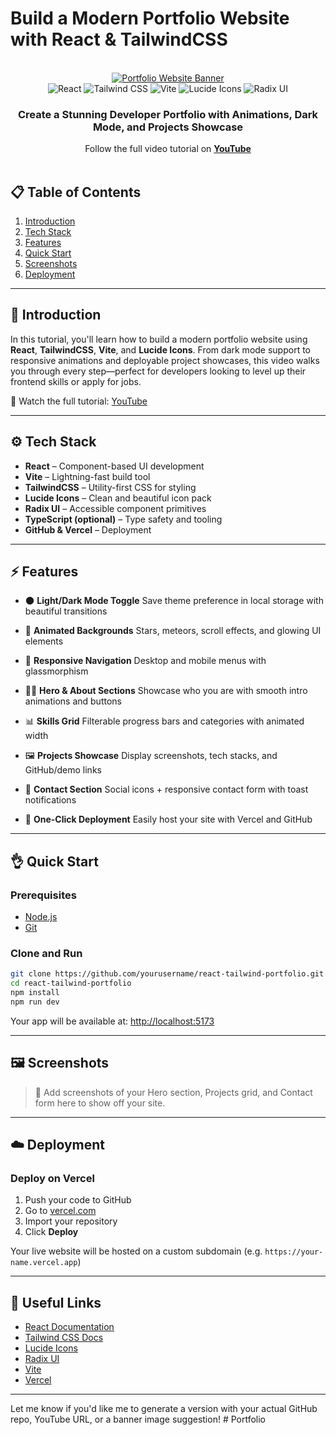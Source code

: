 # Build a Modern Portfolio Website with React & TailwindCSS

<div align="center">
  <br />
  <a href="https://youtu.be/YOUR_VIDEO_ID" target="_blank">
    <img src="./banner.png" alt="Portfolio Website Banner">
  </a>
  <br />
  <div>
    <img src="https://img.shields.io/badge/-React-61DAFB?style=for-the-badge&logo=react&logoColor=black" alt="React" />
    <img src="https://img.shields.io/badge/-TailwindCSS-06B6D4?style=for-the-badge&logo=tailwindcss" alt="Tailwind CSS" />
    <img src="https://img.shields.io/badge/-Vite-646CFF?style=for-the-badge&logo=vite&logoColor=white" alt="Vite" />
    <img src="https://img.shields.io/badge/-Lucide Icons-FD4D4D?style=for-the-badge&logo=lucide" alt="Lucide Icons" />
    <img src="https://img.shields.io/badge/-Radix UI-9D4EDD?style=for-the-badge&logo=data:image/svg+xml;base64..." alt="Radix UI" />
  </div>
  <h3 align="center">Create a Stunning Developer Portfolio with Animations, Dark Mode, and Projects Showcase</h3>
  <div align="center">
    Follow the full video tutorial on 
    <a href="https://youtu.be/YOUR_VIDEO_ID" target="_blank"><b>YouTube</b></a>
  </div>
  <br />
</div>

## 📋 Table of Contents

1. [Introduction](#-introduction)
2. [Tech Stack](#-tech-stack)
3. [Features](#-features)
4. [Quick Start](#-quick-start)
5. [Screenshots](#-screenshots)
6. [Deployment](#-deployment)

---

## 🚀 Introduction

In this tutorial, you'll learn how to build a modern portfolio website using **React**, **TailwindCSS**, **Vite**, and **Lucide Icons**. From dark mode support to responsive animations and deployable project showcases, this video walks you through every step—perfect for developers looking to level up their frontend skills or apply for jobs.

🎥 Watch the full tutorial: [YouTube](https://youtu.be/YOUR_VIDEO_ID)

---

## ⚙️ Tech Stack

* **React** – Component-based UI development
* **Vite** – Lightning-fast build tool
* **TailwindCSS** – Utility-first CSS for styling
* **Lucide Icons** – Clean and beautiful icon pack
* **Radix UI** – Accessible component primitives
* **TypeScript (optional)** – Type safety and tooling
* **GitHub & Vercel** – Deployment

---

## ⚡️ Features

* 🌑 **Light/Dark Mode Toggle**
  Save theme preference in local storage with beautiful transitions

* 💫 **Animated Backgrounds**
  Stars, meteors, scroll effects, and glowing UI elements

* 📱 **Responsive Navigation**
  Desktop and mobile menus with glassmorphism

* 👨‍💻 **Hero & About Sections**
  Showcase who you are with smooth intro animations and buttons

* 📊 **Skills Grid**
  Filterable progress bars and categories with animated width

* 🖼️ **Projects Showcase**
  Display screenshots, tech stacks, and GitHub/demo links

* 📩 **Contact Section**
  Social icons + responsive contact form with toast notifications

* 🚀 **One-Click Deployment**
  Easily host your site with Vercel and GitHub

---

## 👌 Quick Start

### Prerequisites

* [Node.js](https://nodejs.org/)
* [Git](https://git-scm.com/)

### Clone and Run

```bash
git clone https://github.com/yourusername/react-tailwind-portfolio.git
cd react-tailwind-portfolio
npm install
npm run dev
```

Your app will be available at: [http://localhost:5173](http://localhost:5173)

---

## 🖼️ Screenshots

> 📸 Add screenshots of your Hero section, Projects grid, and Contact form here to show off your site.

---

## ☁️ Deployment

### Deploy on Vercel

1. Push your code to GitHub
2. Go to [vercel.com](https://vercel.com)
3. Import your repository
4. Click **Deploy**

Your live website will be hosted on a custom subdomain (e.g. `https://your-name.vercel.app`)

---

## 🔗 Useful Links

* [React Documentation](https://reactjs.org/)
* [Tailwind CSS Docs](https://tailwindcss.com/)
* [Lucide Icons](https://lucide.dev/)
* [Radix UI](https://www.radix-ui.com/)
* [Vite](https://vitejs.dev/)
* [Vercel](https://vercel.com/)

---

Let me know if you'd like me to generate a version with your actual GitHub repo, YouTube URL, or a banner image suggestion!
#   P o r t f o l i o  
 